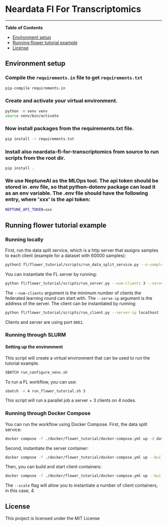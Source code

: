 # Neardata Fl For Transcriptomics
-----

**Table of Contents**

- [Environment setup](#environment-setup)
- [Running flower tutorial example](#running-flower-tutorial-example)
- [License](#license)

## Environment setup
### Compile the ```requirements.in``` file to get ```requirements.txt```
```bash
pip-compile requirements.in
```
### Create and activate your virtual environment.
```bash
python -m venv venv
source venv/bin/activate
```
### Now install packages from the requirements.txt file.
```bash
pip install -r requirements.txt
```
### Install also neardata-fl-for-transcriptomics from source to run scripts from the root dir.
```
pip install .
```
### We use NeptuneAI as the MLOps tool. The api token should be stored in .env file, so that python-dotenv package can load it as an env variable. The .env file should have the following entry, where 'xxx' is the api token:
```bash
NEPTUNE_API_TOKEN=xxx
```
## Running flower tutorial example
### Running locally
First, run the data split service, which is a http server that assigns samples to each client (example for a dataset with 60000 samples):
```bash
python3 fl/flower_tutorial/scripts/run_data_split_service.py --n-samples=60000 --n-splits 3
```
You can instantiate the FL server by running:
```bash
python fl/flower_tutorial/scripts/run_server.py --num-clients 3 --server-ip localhost
```
The ```--num-clients``` argument is the minimum number of clients the federated learning round can start with. The ```--serve-ip``` argument is the address of the server.
The client can be instantiated by running:
```bash
python fl/flower_tutorial/scripts/run_client.py --server-ip localhost
```
Clients and server are using port ```8081```.
### Running through SLURM
#### Setting up the environment
This script will create a virtual environment that can be used to run the tutorial example.
```bash
SBATCH run_configure_venv.sh
```
To run a FL workflow, you can use:
```bash
sbatch -n 4 run_flower_tutorial.sh 3
```
This script will run a parallel job a server + 3 clients on 4 nodes.
### Running through Docker Compose
You can run the workflow using Docker Compose. First, the data split service:
```bash
docker compose -f ./docker/flower_tutorial/docker-compose.yml up -d data-split-service
```
Second, instantiate the server container:
```bash
docker compose -f ./docker/flower_tutorial/docker-compose.yml up --build -d server
```
Then, you can build and start client containers:
```bash
docker compose -f ./docker/flower_tutorial/docker-compose.yml up --build -d --scale client=4
```
The ```--scale``` flag will allow you to instantiate a number of client containers, in this case, 4.

## License
This project is licensed under the MIT License 